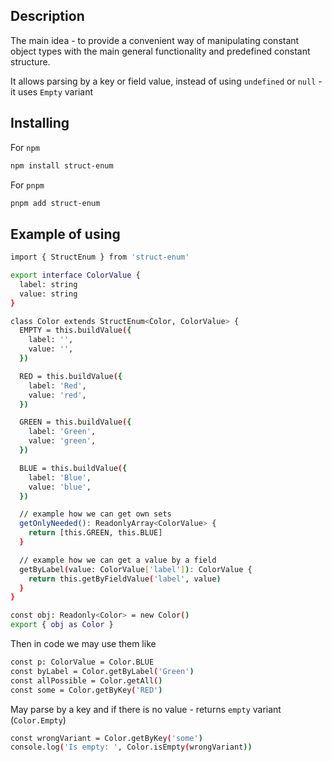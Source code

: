 ## Description

The main idea - to provide a convenient way of manipulating
constant object types with the main general functionality and
predefined constant structure.

It allows parsing by a key or field value, instead of using
`undefined` or `null` - it uses `Empty` variant

## Installing

For `npm`

```bash
npm install struct-enum
```

For `pnpm`

```bash
pnpm add struct-enum
```

## Example of using

```bash
import { StructEnum } from 'struct-enum'

export interface ColorValue {
  label: string
  value: string
}

class Color extends StructEnum<Color, ColorValue> {
  EMPTY = this.buildValue({
    label: '',
    value: '',
  })

  RED = this.buildValue({
    label: 'Red',
    value: 'red',
  })

  GREEN = this.buildValue({
    label: 'Green',
    value: 'green',
  })

  BLUE = this.buildValue({
    label: 'Blue',
    value: 'blue',
  })

  // example how we can get own sets
  getOnlyNeeded(): ReadonlyArray<ColorValue> {
    return [this.GREEN, this.BLUE]
  }

  // example how we can get a value by a field
  getByLabel(value: ColorValue['label']): ColorValue {
    return this.getByFieldValue('label', value)
  }
}

const obj: Readonly<Color> = new Color()
export { obj as Color }
```

Then in code we may use them like

```bash
const p: ColorValue = Color.BLUE
const byLabel = Color.getByLabel('Green')
const allPossible = Color.getAll()
const some = Color.getByKey('RED')
```

May parse by a key and if there is no value - returns `empty` variant
(`Color.Empty`)

```bash
const wrongVariant = Color.getByKey('some')
console.log('Is empty: ', Color.isEmpty(wrongVariant))
```
